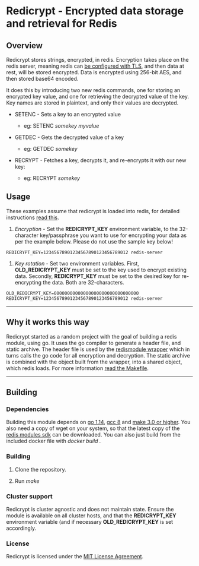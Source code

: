 # Redicrypt - Encrypted data storage and retrieval for Redis

## Overview

Redicrypt stores strings, encrypted, in redis. Encryption takes place on the redis server, meaning redis can [be configured with TLS](https://redis.io/topics/encryption), and then data at rest, will be stored encrypted. Data is encrypted using 256-bit AES, and then stored base64 encoded.

It does this by introducing two new redis commands, one for storing an encrypted key value, and one for retrieving the decrypted value of the key. Key names are stored in plaintext, and only their values are decrypted.

* SETENC - Sets a key to an encrypted value
    - eg: SETENC *somekey* *myvalue*

* GETDEC - Gets the decrypted value of a key
    - eg: GETDEC *somekey*

* RECRYPT - Fetches a key, decrypts it, and re-encrypts it with our new key:
    - eg: RECRYPT *somekey*

## Usage

These examples assume that redicrypt is loaded into redis, for detailed instructions [read this](https://redis.io/topics/modules-intro#loading-modules).

1. *Encryption* - Set the **REDICRYPT_KEY** environment variable, to the 32-character key/passphrase you want to use for encrypting your data as per the example below. Please do not use the sample key below!

```
REDICRYPT_KEY=12345678901234567890123456789012 redis-server
```

1. *Key rotation* - Set two environment variables. First, **OLD_REDICRYPT_KEY** must be set to the key used to encrypt existing data. Secondly, **REDICRYPT_KEY** must be set to the desired key for re-encrypting the data. Both are 32-characters.

```
OLD_REDICRYPT_KEY=00000000000000000000000000000000 REDICRYPT_KEY=12345678901234567890123456789012 redis-server
```

----------------------

## Why it works this way

Redicrypt started as a random project with the goal of building a redis module, using go. It uses the go compiler to generate a header file, and static archive. The header file is used by the [redismodule wrapper](redicrypt.c) which in turns calls the go code for all encryption and decryption. The static archive is combined with the object built from the wrapper, into a shared object, which redis loads. For more information [read the Makefile](Makefile).

----------------------

## Building

### Dependencies

Building this module depends on [go 1.14](https://www.golang.org), [gcc 8](https://www.gnu.org/software/gcc) and [make 3.0 or higher](https://www.gnu.org/software/make). You also need a copy of wget on your system, so that the latest copy of the [redis modules sdk](https://raw.githubusercontent.com/redis/redis/unstable/src/redismodule.h) can be downloaded. You can also just build from the included docker file with *docker build .*

### Building

1. Clone the repository.

2. Run *make*

### Cluster support

Redicrypt is cluster agnostic and does not maintain state.  Ensure the module is available on all cluster hosts, and that the **REDICRYPT_KEY** environment variable (and if necessary **OLD_REDICRYPT_KEY** is set accordingly.

### License

Redicrypt is licensed under the [MIT License Agreement](LICENSE).
